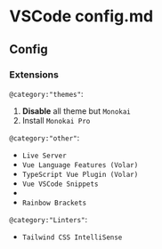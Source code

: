 # VSCode config.md

## Config

### Extensions

`@category:"themes"`:

1. **Disable** all theme but `Monokai`
2. Install `Monokai Pro`

`@category:"other"`:

- `Live Server`
- `Vue Language Features (Volar)`
- `TypeScript Vue Plugin (Volar)`
- `Vue VSCode Snippets`
-
- `Rainbow Brackets`

`@category:"Linters"`:

- `Tailwind CSS IntelliSense`
